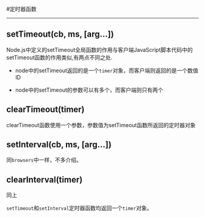 #定时器函数

---

## setTimeout(cb, ms, [arg...])

Node.js中定义的setTimeout全局函数的作用与客户端JavaScript脚本代码中的setTimeout函数的作用类似,有两点不同之处.

- node中的setTimeout返回的是一个`timer`对象，而客户端则返回的是一个数值ID

- node中的setTimeout的参数可以有多个，而客户端则只有两个


## clearTimeout(timer)

clearTimeout函数使用一个参数，参数值为setTimeout函数所返回的定时器对象



## setInterval(cb, ms, [arg...])

同`browsers`中一样，不多介绍。

## clearInterval(timer)

同上



`setTimeout`和`setInterval`定时器函数均返回一个`timer`对象。







